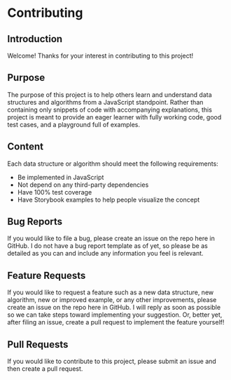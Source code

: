 # Contributing

## Introduction

Welcome! Thanks for your interest in contributing to this project!

## Purpose

The purpose of this project is to help others learn and understand data structures and algorithms from a JavaScript standpoint. Rather than containing only snippets of code with accompanying explanations, this project is meant to provide an eager learner with fully working code, good test cases, and a playground full of examples.

## Content

Each data structure or algorithm should meet the following requirements:

- Be implemented in JavaScript
- Not depend on any third-party dependencies
- Have 100% test coverage
- Have Storybook examples to help people visualize the concept

## Bug Reports

If you would like to file a bug, please create an issue on the repo here in GitHub. I do not have a bug report template as of yet, so please be as detailed as you can and include any information you feel is relevant.

## Feature Requests

If you would like to request a feature such as a new data structure, new algorithm, new or improved example, or any other improvements, please create an issue on the repo here in GitHub. I will reply as soon as possible so we can take steps toward implementing your suggestion. Or, better yet, after filing an issue, create a pull request to implement the feature yourself!

## Pull Requests

If you would like to contribute to this project, please submit an issue and then create a pull request.
